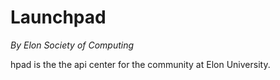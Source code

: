 # Launchpad
_By Elon Society of Computing_

hpad is the the api center for the community at Elon University.

